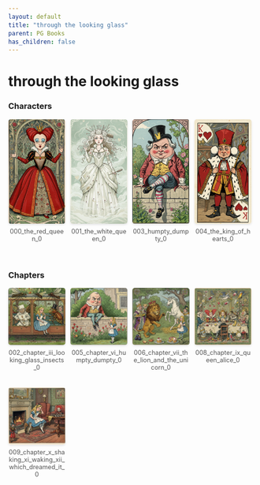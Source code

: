 ```yaml
---
layout: default
title: "through the looking glass"
parent: PG Books
has_children: false
---
```



<style>
.image-gallery {
  display: flex;
  flex-wrap: wrap;
  justify-content: space-between;
  margin-bottom: 20px;
}

.image-row {
  display: flex;
  justify-content: flex-start;
  width: 100%;
  margin-bottom: 20px;
}

.image-item {
  width: 23%;
  margin-right: 2%;
  text-align: center;
}

.image-item:last-child {
  margin-right: 0;
}

.image-item img {
  width: 100%;
  height: auto;
  object-fit: cover;
  border-radius: 5px;
  box-shadow: 0 2px 4px rgba(0,0,0,0.1);
}

.image-item p {
  margin-top: 5px;
  font-size: 0.9em;
  color: #555;
}

.video-container {
  margin: 20px 0;
}
</style>


# through the looking glass

<h3>Characters</h3>
<div class="image-gallery">
<div class="image-row">
  <div class="image-item">
    <img src="../../assets/pg_books_ai_generated_photos/through_the_looking_glass/characters/000_the_red_queen_0.png" alt="000_the_red_queen_0">
    <p>000_the_red_queen_0</p>
  </div>
  <div class="image-item">
    <img src="../../assets/pg_books_ai_generated_photos/through_the_looking_glass/characters/001_the_white_queen_0.png" alt="001_the_white_queen_0">
    <p>001_the_white_queen_0</p>
  </div>
  <div class="image-item">
    <img src="../../assets/pg_books_ai_generated_photos/through_the_looking_glass/characters/003_humpty_dumpty_0.png" alt="003_humpty_dumpty_0">
    <p>003_humpty_dumpty_0</p>
  </div>
  <div class="image-item">
    <img src="../../assets/pg_books_ai_generated_photos/through_the_looking_glass/characters/004_the_king_of_hearts_0.png" alt="004_the_king_of_hearts_0">
    <p>004_the_king_of_hearts_0</p>
  </div>
</div>
</div>

<h3>Chapters</h3>
<div class="image-gallery">
<div class="image-row">
  <div class="image-item">
    <img src="../../assets/pg_books_ai_generated_photos/through_the_looking_glass/chapters/002_chapter_iii_looking_glass_insects_0.png" alt="002_chapter_iii_looking_glass_insects_0">
    <p>002_chapter_iii_looking_glass_insects_0</p>
  </div>
  <div class="image-item">
    <img src="../../assets/pg_books_ai_generated_photos/through_the_looking_glass/chapters/005_chapter_vi_humpty_dumpty_0.png" alt="005_chapter_vi_humpty_dumpty_0">
    <p>005_chapter_vi_humpty_dumpty_0</p>
  </div>
  <div class="image-item">
    <img src="../../assets/pg_books_ai_generated_photos/through_the_looking_glass/chapters/006_chapter_vii_the_lion_and_the_unicorn_0.png" alt="006_chapter_vii_the_lion_and_the_unicorn_0">
    <p>006_chapter_vii_the_lion_and_the_unicorn_0</p>
  </div>
  <div class="image-item">
    <img src="../../assets/pg_books_ai_generated_photos/through_the_looking_glass/chapters/008_chapter_ix_queen_alice_0.png" alt="008_chapter_ix_queen_alice_0">
    <p>008_chapter_ix_queen_alice_0</p>
  </div>
</div>
<div class="image-row">
  <div class="image-item">
    <img src="../../assets/pg_books_ai_generated_photos/through_the_looking_glass/chapters/009_chapter_x_shaking_xi_waking_xii_which_dreamed_it_0.png" alt="009_chapter_x_shaking_xi_waking_xii_which_dreamed_it_0">
    <p>009_chapter_x_shaking_xi_waking_xii_which_dreamed_it_0</p>
  </div>
</div>
</div>
